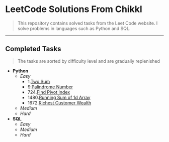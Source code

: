 # LeetCode Solutions From Chikkl

> This repository contains solved tasks from the Leet Code website. I solve problems in languages such as Python and SQL.
___

## Completed Tasks
> The tasks are sorted by difficulty level and are gradually replenished

*  **Python**
   * *Easy*
     - 1.[Two Sum]()
     - 9.[Palindrome Number]()
     - 724.[Find Pivot Index]()
     - 1480.[Running Sum of 1d Array]() 
     - 1672.[Richest Customer Wealth]()
   * *Medium*
   * *Hard*
* **SQL**
   * *Easy*
   * *Medium*
   * *Hard*
